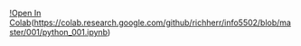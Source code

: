 [!Open In Colab](https://colab.research.google.com/assets/colab-badge.svg)(https://colab.research.google.com/github/richherr/info5502/blob/master/001/python_001.ipynb)